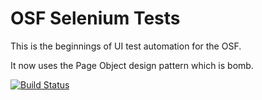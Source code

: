 # OSF Selenium Tests

This is the beginnings of UI test automation for the OSF.

It now uses the Page Object design pattern which is bomb.

[![Build Status](https://travis-ci.org/CenterForOpenScience/OSF-Integration-Tests.svg?branch=develop)](https://travis-ci.org/CenterForOpenScience/OSF-Integration-Tests)
